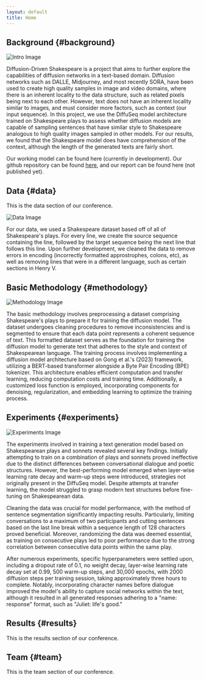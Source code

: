 ```yaml
---
layout: default
title: Home
---
```



## Background {#background}
![Intro Image](https://miro.medium.com/v2/resize:fit:720/format:webp/0*XihTiZxM9l745qox.gif)

Diffusion-Driven Shakespeare is a project that aims to further explore the capabilities of diffusion networks in a text-based domain. Diffusion networks such as DALLE, Midjourney, and most recently SORA, have been used to create high quality samples in image and video domains, where there is an inherent locality to the data structure, such as related pixels being next to each other. However, text does not have an inherent locality similar to images, and must consider more factors, such as context (our input sequence). In this project, we use the DiffuSeq model architecture trained on Shakespeare plays to assess whether diffusion models are capable of sampling sentences that have similar style to Shakespeare analogous to high quality images sampled in other models. For our results, we found that the Shakespeare model does have comprehension of the context, although the length of the generated texts are fairly short.

Our working model can be found here (currently in development). Our github repository can be found [here](https://github.com/xianyingkong/diffusion-text-generation), and our report can be found here (not published yet).

## Data {#data}

This is the data section of our conference.

![Data Image](https://labs.jstor.org/content/images/2020/03/14_10_17_Shakespeare-The_Data_02.jpg)

For our data, we used a Shakespeare dataset based off of all of Shakespeare's plays. For every line, we create the source sequence containing the line, followed by the target sequence being the next line that follows this line. Upon further development, we cleaned the data to remove errors in encoding (incorrectly formatted approstrophes, colons, etc), as well as removing lines that were in a different language, such as certain sections in Henry V. 

## Basic Methodology {#methodology}

![Methodology Image](https://analyticsindiamag.com/wp-content/uploads/2023/01/image-10-1300x533.png)

The basic methodology involves preprocessing a dataset comprising Shakespeare's plays to prepare it for training the diffusion model. The dataset undergoes cleaning procedures to remove inconsistencies and is segmented to ensure that each data point represents a coherent sequence of text. This formatted dataset serves as the foundation for training the diffusion model to generate text that adheres to the style and context of Shakespearean language.
The training process involves implementing a diffusion model architecture based on Gong et al.'s (2023) framework, utilizing a BERT-based transformer alongside a Byte Pair Encoding (BPE) tokenizer. This architecture enables efficient computation and transfer learning, reducing computation costs and training time. Additionally, a customized loss function is employed, incorporating components for denoising, regularization, and embedding learning to optimize the training process.


## Experiments {#experiments}

![Experiments Image](https://www.researchgate.net/publication/333005517/figure/fig3/AS:761360505909251@1558533898160/Model-selection-process.png)

The experiments involved in training a text generation model based on Shakespearean plays and sonnets revealed several key findings. Initially attempting to train on a combination of plays and sonnets proved ineffective due to the distinct differences between conversational dialogue and poetic structures. However, the best-performing model emerged when layer-wise learning rate decay and warm-up steps were introduced, strategies not originally present in the DiffuSeq model. Despite attempts at transfer learning, the model struggled to grasp modern text structures before fine-tuning on Shakespearean data.

Cleaning the data was crucial for model performance, with the method of sentence segmentation significantly impacting results. Particularly, limiting conversations to a maximum of two participants and cutting sentences based on the last line break within a sequence length of 128 characters proved beneficial. Moreover, randomizing the data was deemed essential, as training on consecutive plays led to poor performance due to the strong correlation between consecutive data points within the same play.

After numerous experiments, specific hyperparameters were settled upon, including a dropout rate of 0.1, no weight decay, layer-wise learning rate decay set at 0.99, 500 warm-up steps, and 30,000 epochs, with 2000 diffusion steps per training session, taking approximately three hours to complete. Notably, incorporating character names before dialogue improved the model's ability to capture social networks within the text, although it resulted in all generated responses adhering to a "name: response" format, such as "Juliet: life's good."


## Results {#results}

This is the results section of our conference.

<!-- ![Results Image](/assets/images/results.jpg) -->

## Team {#team}

This is the team section of our conference.

<!-- ![Team Image](/assets/images/team.jpg) -->
